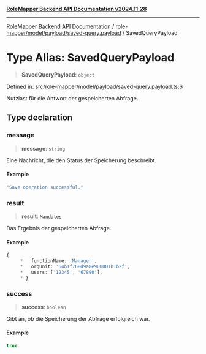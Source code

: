 [**RoleMapper Backend API Documentation v2024.11.28**](../../../../../README.md)

***

[RoleMapper Backend API Documentation](../../../../../modules.md) / [role-mapper/model/payload/saved-query.payload](../README.md) / SavedQueryPayload

# Type Alias: SavedQueryPayload

> **SavedQueryPayload**: `object`

Defined in: [src/role-mapper/model/payload/saved-query.payload.ts:6](https://github.com/FlowCraft-AG/RoleMapper/blob/ac5d66f12f967d3e6cc401aba4d232c3d8d25cca/backend/src/role-mapper/model/payload/saved-query.payload.ts#L6)

Nutzlast für die Antwort der gespeicherten Abfrage.

## Type declaration

### message

> **message**: `string`

Eine Nachricht, die den Status der Speicherung beschreibt.

#### Example

```ts
"Save operation successful."
```

### result

> **result**: [`Mandates`](../../../entity/mandates.entity/classes/Mandates.md)

Das Ergebnis der gespeicherten Abfrage.

#### Example

```ts
{
     *   functionName: 'Manager',
     *   orgUnit: '64b1f768d9a8e900001b1b2f',
     *   users: ['12345', '67890'],
     * }
```

### success

> **success**: `boolean`

Gibt an, ob die Speicherung der Abfrage erfolgreich war.

#### Example

```ts
true
```
